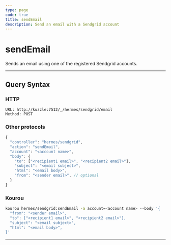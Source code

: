 ```yaml
---
type: page
code: true
title: sendEmail
description: Send an email with a Sendgrid account
---
```


# sendEmail

Sends an email using one of the registered Sendgrid accounts.

---

## Query Syntax

### HTTP

```http
URL: http://kuzzle:7512/_/hermes/sendgrid/email
Method: POST
```

### Other protocols

```js
{
  "controller": "hermes/sendgrid",
  "action": "sendEmail",
  "account": "<account name>",
  "body": {
    "to": ["<recipient1 email>", "<recipient2 email>"],
    "subject": "<email subject>",
    "html": "<email body>",
    "from": "<sender email>", // optional
  }
}
```

### Kourou

```bash
kourou hermes/sendgrid:sendEmail -a account=<account name> --body '{
  "from": "<sender email>",
  "to": ["<recipient1 email>", "<recipient2 email>"],
  "subject": "<email subject>",
  "html": "<email body>",
}'
```
---
